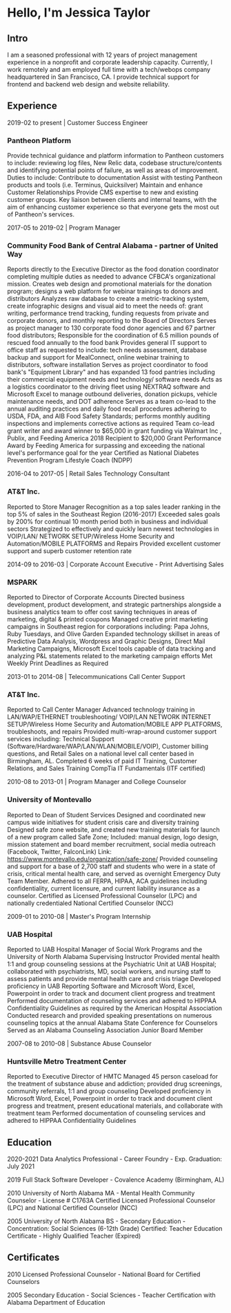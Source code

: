 # Hello, I'm Jessica Taylor

## Intro

I am a seasoned professional with 12 years of project management experience in a nonprofit and corporate leadership capacity. Currently, I work remotely and am employed full time with a tech/webops company headquartered in San Francisco, CA. I provide technical support for frontend and backend web design and website reliability. 

## Experience
2019-02 to present
| Customer Success Engineer

### Pantheon Platform

Provide technical guidance and platform information to Pantheon customers to include: reviewing log files, New Relic data, codebase structure/contents and identifying potential points of failure, as well as areas of improvement. Duties to include:
Contribute to documentation
Assist with testing Pantheon products and tools (i.e. Terminus, Quicksilver)
Maintain and enhance Customer Relationships
Provide CMS expertise to new and existing customer groups.
Key liaison between clients and internal teams, with the aim of enhancing customer experience so that everyone gets the most out of Pantheon's services.

2017-05 to 2019-02
| Program Manager 

### Community Food Bank of Central Alabama - partner of United Way

Reports directly to the Executive Director as the food donation coordinator completing multiple duties as needed to advance CFBCA's organizational mission.
Creates web design and promotional materials for the donation program; designs a web platform for webinar trainings to donors and distributors
Analyzes raw database to create a metric-tracking system,  create infographic designs and visual aid to meet the needs of: grant writing, performance trend tracking, funding requests from private and corporate donors, and monthly reporting to the Board of Directors 
Serves as project manager to 130 corporate food donor agencies and 67 partner food distributors; Responsible for the coordination of 6.5 million pounds of rescued food annually to the food bank
Provides general IT support to office staff as requested to include: tech needs assessment, database backup and support for MealConnect, online webinar training to distributors, software installation
Serves as project coordinator to food bank's "Equipment Library" and has expanded 13 food pantries including their commercial equipment needs and technology/ software needs
Acts as a logistics coordinator to the driving fleet using NEXTRAQ software and Microsoft Excel to manage outbound deliveries, donation pickups, vehicle maintenance needs, and DOT adherence 
Serves as a team co-lead to the annual auditing practices and daily food recall procedures adhering to USDA, FDA, and AIB Food Safety Standards; performs monthly auditing inspections and implements corrective actions as required
Team co-lead grant writer and award winner to $65,000 in grant funding via Walmart Inc , Publix, and Feeding America 
2018 Recipient to $20,000 Grant Performance Award by Feeding America for surpassing and exceeding the national level's performance goal for the year
Certified as National Diabetes Prevention Program Lifestyle Coach (NDPP)

2016-04 to 2017-05
| Retail Sales Technology Consultant 

### AT&T Inc.

Reported to Store Manager
Recognition as a top sales leader ranking in the top 5% of sales in the Southeast Region (2016-2017)
Exceeded sales goals by 200% for continual 10 month period both in business and individual sectors
Strategized to effectively and quickly learn newest technologies in VOIP/LAN/ NETWORK SETUP/Wireless Home Security and Automation/MOBILE PLATFORMS and Repairs
Provided excellent customer support and superb customer retention rate

2014-09 to 2016-03
| Corporate Account Executive - Print Advertising Sales

### MSPARK

Reported to Director of Corporate Accounts
Directed business development, product development, and strategic partnerships alongside a business analytics team to offer cost saving techniques in areas of marketing, digital & printed coupons 
Managed creative print marketing campaigns in Southeast region for corporations including: Papa Johns, Ruby Tuesdays, and Olive Garden
Expanded technology skillset in areas of Predictive Data Analysis, Wordpress and Graphic Designs, Direct Mail Marketing Campaigns, Microsoft Excel tools capable of data tracking and analyzing P&L statements related to the marketing campaign efforts
Met Weekly Print Deadlines as Required

2013-01 to 2014-08
| Telecommunications Call Center Support

### AT&T Inc.

Reported to Call Center Manager
Advanced technology training in LAN/WAP/ETHERNET troubleshooting/ VOIP/LAN NETWORK INTERNET SETUP/Wireless Home Security and Automation/MOBILE  APP PLATFORMS, troubleshoots, and repairs
Provided multi-wrap-around customer support  services including: Technical Support (Software/Hardware/WAP/LAN/WLAN/MOBILE/VOIP), Customer billing questions, and Retail Sales on a national level call center based in Birmingham, AL.
Completed 6 weeks of paid IT Training, Customer Relations, and Sales Training
CompTia IT Fundamentals (ITF certified)

2010-08 to 2013-01
| Program Manager and College Counselor

### University of Montevallo

Reported to Dean of Student Services
Designed and coordinated new campus wide initiatives for student crisis care and diversity training 
Designed safe zone website, and created new training materials for launch of a new program called Safe Zone; Included: manual design, logo design, mission statement and board member recruitment, social media outreach (Facebook, Twitter, FalconLink)  Link: https://www.montevallo.edu/organization/safe-zone/ 
Provided counseling and support for a base of 2,700 staff and students who were in a state of crisis, critical mental health care, and served as overnight Emergency Duty Team Member.
Adhered to all FERPA, HIPAA, ACA guidelines including confidentiality, current licensure, and current liability insurance as a counselor.
Certified as Licensed Professional Counselor (LPC) and nationally credentialed National Certified Counselor (NCC)

2009-01 to 2010-08
| Master's Program Internship

### UAB Hospital

Reported to UAB Hospital Manager of Social Work Programs and the University of North Alabama Supervising Instructor
Provided mental health 1:1  and group counseling sessions at the Psychiatric Unit at UAB Hospital; collaborated with psychiatrists, MD, social workers, and nursing staff to assess patients and provide mental health care and crisis triage
Developed proficiency in UAB Reporting Software and Microsoft Word, Excel, Powerpoint in order to track and document client progress and treatment
Performed documentation of counseling services and adhered to HIPPAA Confidentiality Guidelines as required by the American Hospital Association
Conducted research and provided speaking presentations on numerous counseling topics at the annual Alabama State Conference for Counselors
Served as an Alabama Counseling Association Junior Board Member

2007-08 to 2010-08
| Substance Abuse Counselor

### Huntsville Metro Treatment Center

Reported to Executive Director of HMTC
Managed 45 person caseload for the treatment of substance abuse and addiction; provided drug screenings, community referrals, 1:1 and group counseling
Developed proficiency in Microsoft Word, Excel, Powerpoint in order to track and document client progress and treatment, present educational materials, and collaborate with treatment team
Performed documentation of counseling services and adhered to HIPPAA Confidentiality Guidelines 

## Education
2020-2021
Data Analytics Professional - Career Foundry - Exp. Graduation: July 2021

2019
Full Stack Software Developer  - Covalence Academy (Birmingham, AL)

2010
University of North Alabama
MA - Mental Health Community Counselor - License # C1763A
Certified Licensed Professional Counselor (LPC) and National Certified Counselor (NCC) 

2005
University of North Alabama
BS - Secondary Education - Concentration: Social Sciences (6-12th Grade)
Certified: Teacher Education Certificate - Highly Qualified Teacher (Expired)

## Certificates

2010
Licensed Professional Counselor - National Board for Certified Counselors

2005
Secondary Education - Social Sciences - Teacher Certification with Alabama Department of Education
